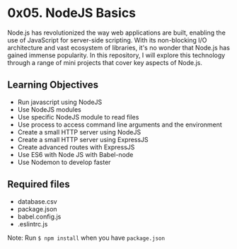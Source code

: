 # 0x05. NodeJS Basics

Node.js has revolutionized the way web applications are built, enabling the use of JavaScript for server-side scripting. With its non-blocking I/O architecture and vast ecosystem of libraries, it's no wonder that Node.js has gained immense popularity. In this repository, I will explore this technology through a range of mini projects that cover key aspects of Node.js.

## Learning Objectives

* Run javascript using NodeJS
* Use NodeJS modules
* Use specific NodeJS module to read files
* Use process to access command line arguments and the environment
* Create a small HTTP server using NodeJS
* Create a small HTTP server using ExpressJS
* Create advanced routes with ExpressJS
* Use ES6 with Node JS with Babel-node
* Use Nodemon to develop faster

## Required files
 
 * database.csv
 * package.json
 * babel.config.js
 * .eslintrc.js

 Note: Run ```$ npm install``` when you have ```package.json```


